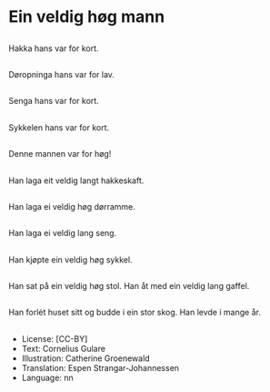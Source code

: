 # Ein veldig høg mann

##
Hakka hans var for kort.

##
Døropninga hans var for lav.

##
Senga hans var for kort.

##
Sykkelen hans var for kort.

##
Denne mannen var for høg!

##
Han laga eit veldig langt hakkeskaft.

##
Han laga ei veldig høg dørramme.

##
Han laga ei veldig lang seng.

##
Han kjøpte ein veldig høg sykkel.

##
Han sat på ein veldig høg stol. Han åt med ein veldig lang gaffel.

##
Han forlét huset sitt og budde i ein stor skog. Han levde i mange år.

##
* License: [CC-BY]
* Text: Cornelius Gulare
* Illustration: Catherine Groenewald
* Translation: Espen Strangar-Johannessen
* Language: nn
